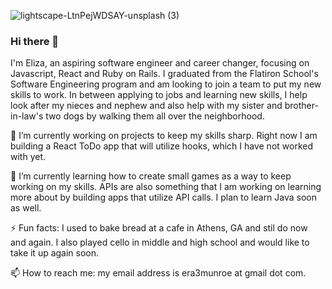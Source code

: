 
![lightscape-LtnPejWDSAY-unsplash (3)](https://user-images.githubusercontent.com/51828035/143299689-d07cb505-f7b5-4836-92a1-e26a8b90a10e.jpg)




### Hi there 👋

I'm Eliza, an aspiring software engineer and career changer, focusing on Javascript, React and Ruby on Rails. I graduated from the Flatiron School's Software Engineering program and am looking to join a team to put my new skills to work.  In between applying to jobs and learning new skills, I help look after my nieces and nephew and also help with my sister and brother-in-law's two dogs by walking them all over the neighborhood.

🔭 I’m currently working on projects to keep my skills sharp.  Right now I am building a React ToDo app that will utilize hooks, which I have not worked with yet.

🌱 I’m currently learning how to create small games as a way to keep working on my skills.  APIs are also something that I am working on learning more about by building apps that utilize API calls.  I plan to learn Java soon as well.

⚡ Fun facts: I used to bake bread at a cafe in Athens, GA and stil do now and again.  I also played cello in middle and high school and would like to take it up again soon.

📫 How to reach me: my email address is era3munroe at gmail dot com.

<!--
**munroe1786/munroe1786** is a ✨ _special_ ✨ repository because its `README.md` (this file) appears on your GitHub profile.

Here are some ideas to get you started:

- 🔭 I’m currently working on ...
- 🌱 I’m currently learning ...
- 👯 I’m looking to collaborate on ...
- 🤔 I’m looking for help with ...
- 💬 Ask me about ...
- 📫 How to reach me: ...
- 😄 Pronouns: ...
- ⚡ Fun fact: ...
-->
